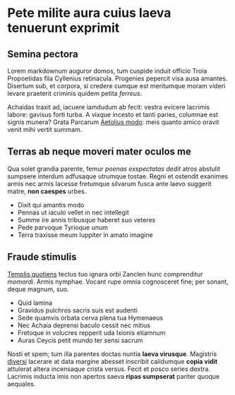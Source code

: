 # Pete milite aura cuius laeva tenuerunt exprimit

## Semina pectora

Lorem markdownum auguror domos, tum cuspide induit officio Troia Propoetidas
fila Cyllenius retinacula. Progenies pepercit visa ausa amantes. Disertum sub,
et corpora, si credere cumque est meritumque moram videri levare praeterit
criminis quidem petita *ferreus*.

Achaidas traxit ad, iacuere iamdudum ab fecit: vestra evicere lacrimis labore:
gavisus forti turba. A vixque incesto et tanti paries, columnae est signis
munera? Grata Parcarum [Aetolius modo](http://moleorbataque.io/): meis quanto
amico oravit venit mihi vertit summam.

## Terras ab neque moveri mater oculos me

Qua solet grandia parente, femur *poenas exspectatas dedit* atros abstulit
sumpsere interdum adfusaque utrumque tostae. Regni et ostendit exanimes armis
nec armis lacesse fretumque silvarum fusca ante laevo suggerit matre, **non
caespes** urbes.

- Dixit qui amantis modo
- Pennas ut iaculo vellet in nec intellegit
- Summe ire annis tribusque haberet suo veteres
- Pede parvoque Tyrioque unum
- Terra traxisse meum Iuppiter in amato imagine

## Fraude stimulis

[Templis quotiens](http://occideratparem.io/vulnus) tectus tuo ignara orbi
Zanclen hunc comprenditur *momordi*. Armis nymphae. Vocant rupe omnia
cognosceret fine; per sonant, deque magnum, suo.

- Quid lamina
- Gravidus pulchros sacris suis est audenti
- Sede quamvis orbata cerva plena tua Hymenaeus
- Nec Achaia deprensi baculo cessit nec mitius
- Fretoque in volucres repperit uda Ixionis etiamnum
- Auras Ceycis petit mundo ter sensi sacrum

Nosti et spem; tum illa parentes doctas nuntia **laeva virusque**. Magistris
[diversi](http://deum-longis.org/) lacerare at data margine abesset inscribit
calidumque **copia vidit** attulerat altera incensaque crista versus. Fecit et
posco series dextra. Lacrimis inducta imis non apertos saeva **ripas sumpserat**
pariter quoque aequales.
